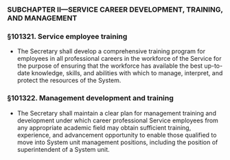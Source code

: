 ### SUBCHAPTER II—SERVICE CAREER DEVELOPMENT, TRAINING, AND MANAGEMENT

### §101321. Service employee training
* The Secretary shall develop a comprehensive training program for employees in all professional careers in the workforce of the Service for the purpose of ensuring that the workforce has available the best up-to-date knowledge, skills, and abilities with which to manage, interpret, and protect the resources of the System.

### §101322. Management development and training
* The Secretary shall maintain a clear plan for management training and development under which career professional Service employees from any appropriate academic field may obtain sufficient training, experience, and advancement opportunity to enable those qualified to move into System unit management positions, including the position of superintendent of a System unit.